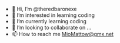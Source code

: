 - 👋 Hi, I’m @theredbaronexe
- 👀 I’m interested in learning coding
- 🌱 I’m currently learning coding
- 💞️ I’m looking to collaborate on ...
- 📫 How to reach me MioMattow@gmx.net

<!---
theredbaronexe/theredbaronexe is a ✨ special ✨ repository because its `README.md` (this file) appears on your GitHub profile.
You can click the Preview link to take a look at your changes.
--->
